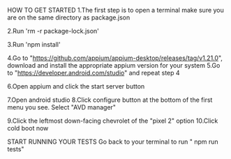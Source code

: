 HOW TO GET STARTED
1.The first step is to open a terminal make sure you are on the same directory as package.json

2.Run 'rm -r package-lock.json'

3.Run 'npm install'

4.Go to "https://github.com/appium/appium-desktop/releases/tag/v1.21.0", download and install the appropriate appium version for your system
5.Go to "https://developer.android.com/studio" and repeat step 4

6.Open appium and click the start server button

7.Open android studio 8.Click configure button at the bottom of the first menu you see. Select "AVD manager"

9.Click the leftmost down-facing chevrolet of the "pixel 2" option 10.Click cold boot now

START RUNNING YOUR TESTS
Go back to your terminal to run " npm run tests"